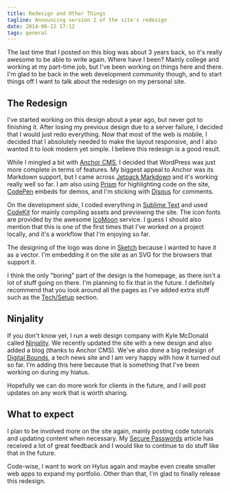 ```yaml
---
title: Redesign and Other Things
tagline: Announcing version 2 of the site's redesign
date: 2014-06-22 17:12
tags: general
---
```


The last time that I posted on this blog was about 3 years back, so it's really awesome to be able to write again. Where have I been? Mainly college and working at my part-time job, but I've been working on things here and there. I'm glad to be back in the web development community though, and to start things off I want to talk about the redesign on my personal site.

## The Redesign

I've started working on this design about a year ago, but never got to finishing it. After losing my previous design due to a server failure, I decided that I would just redo everything. Now that most of the web is mobile, I decided that I absolutely needed to make the layout responsive, and I also wanted it to look modern yet simple. I believe this redesign is a good result.

While I mingled a bit with [Anchor CMS](http://anchorcms.com/), I decided that WordPress was just more complete in terms of features. My biggest appeal to Anchor was its Markdown support, but I came across [Jetpack Markdown](http://wordpress.org/plugins/jetpack-markdown/) and it's working really well so far. I am also using [Prism](http://prismjs.com/) for highlighting code on the site, [CodePen](http://codepen.io/) embeds for demos, and I'm sticking with [Disqus](https://disqus.com/) for comments.

On the development side, I coded everything in [Sublime Text](http://www.sublimetext.com/) and used [CodeKit](https://incident57.com/codekit/) for mainly compiling assets and previewing the site. The icon fonts are provided by the awesome [IcoMoon](http://icomoon.io/) service. I guess I should also mention that this is one of the first times that I've worked on a project locally, and it's a workflow that I'm enjoying so far.

The designing of the logo was done in [Sketch](http://bohemiancoding.com/sketch/) because I wanted to have it as a vector. I'm embedding it on the site as an SVG for the browsers that support it.

I think the only "boring" part of the design is the homepage, as there isn't a lot of stuff going on there. I'm planning to fix that in the future. I definitely recommend that you look around all the pages as I've added extra stuff such as the [Tech/Setup](/about/tech/) section.

## Ninjality

If you don't know yet, I run a web design company with Kyle McDonald called [Ninjality](http://ninjality.com/). We recently updated the site with a new design and also added a blog (thanks to Anchor CMS). We've also done a big redesign of [Digital Bounds](http://digitalbounds.com/), a tech news site and I am very happy with how it turned out so far. I'm adding this here because that is something that I've been working on during my hiatus.

Hopefully we can do more work for clients in the future, and I will post updates on any work that is worth sharing.

## What to expect

I plan to be involved more on the site again, mainly posting code tutorials and updating content when necessary. My [Secure Passwords](/blog/secure-passwords/) article has received a lot of great feedback and I would like to continue to do stuff like that in the future.

Code-wise, I want to work on Hylus again and maybe even create smaller web apps to expand my portfolio. Other than that, I'm glad to finally release this redesign.
